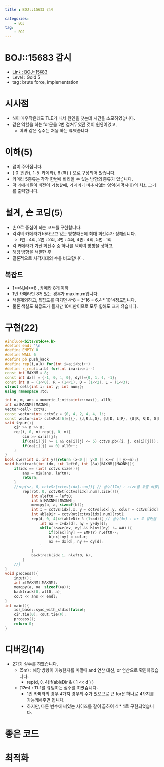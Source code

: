```yaml
---
title : BOJ::15683 감시

categories:
    - BOJ
tag:
    - BOJ
---
```

# BOJ::15683 감시
- [Link : BOJ::15683](https://www.acmicpc.net/problem/15683)
- Level : Gold 5
- tag : brute force, implementation

# 시사점
- N이 매우작은데도 TLE가 나서 원인을 찾는데 시간을 소모하였습니다.
- 같은 역할을 하는 for문을 2번 겹쳐두었던 것이 원인이었고,
  - 이와 같은 실수는 처음 하는 류였습니다.

# 이해(5)
- 맵이 주어집니다.
- { 0 (빈칸), 1-5 (카메라), 6 (벽) } 으로 구성되어 있습니다.
- 카메라 5종류는 각각 한번에 바라볼 수 있는 방향의 종류가 있습니다.
- 각 카메라들이 회전이 가능할때, 카메라가 비추지않는 영역(사각지대)의 최소 크기를 출력합니다.

# 설계, 손 코딩(5)
- 손으로 중심이 되는 코드를 구현합니다.
- 각각의 카메라가 바라보고 있는 방향때문에 최대 회전수가 정해집니다.
  - 1번 : 4회, 2번 : 2회, 3번 : 4회, 4번 : 4회, 5번 : 1회
- 각 카메라가 가진 회전수 중 하나를 택하여 방향을 정하고,
- 해당 방향을 색칠한 후
- 결론적으로 사각지대의 수를 비교합니다.

## 복잡도
- 1<=N,M<=8 , 카메라 8개 이하
- 1번 카메라만 8개 있는 경우가 maximum입니다.
- 색칠제외하고, 복잡도를 따지면 4^8 = 2^16 = 6.4 * 10^4정도입니다.
- 물론 색칠도 복잡도가 들지만 10미만이므로 모두 합해도 크지 않습니다.

# 구현(22)

```cpp
#include<bits/stdc++.h>
#define endl '\n'
#define EMPTY 0
#define WALL 6
#define pb push_back
#define rep(i,a,b) for(int i=a;i<b;i++)
#define r_rep(i,a,b) for(int i=a;i>b;i--)
const int MAXNM = 8;
const int dx[] = {-1, 0, 1, 0}, dy[]={0, 1, 0, -1};
const int U = (1<<0), R = (1<<1), D = (1<<2), L = (1<<3);
struct cell{int x; int y; int num;};
using namespace std;

int n, m, ans = numeric_limits<int>::max(), all0;
int oa[MAXNM][MAXNM];
vector<cell> cctvs;
const vector<int> cctvSz = {0, 4, 2, 4, 4, 1};
const vector<int> cctvRot[6]={{}, {U,R,L,D}, {U|D, L|R}, {U|R, R|D, D|L, L|U}, {L|U|R, U|R|D, R|D|L, D|L|U}, {U|R|D|L}};
void input(){
    cin >> n >> m;
    rep(i, 0, n) rep(j, 0, m){
        cin >> oa[i][j];
        if(oa[i][j] >= 1 && oa[i][j] <= 5) cctvs.pb({i, j, oa[i][j]});
        if(oa[i][j] == 0) all0++;
    }
}
bool over(int x, int y){return (x<0 || y<0 || x>=n || y>=m);}
void backtrack(int idx, int left0, int (&a)[MAXNM][MAXNM]){
    if(idx == (int) cctvs.size()){
        ans = min(ans, left0);
        return;
    }
    //rep(sz, 0, cctvSz[cctvs[idx].num]){ // 실수(17m) : size를 두겹 씌웠음
        rep(rot, 0, cctvRot[cctvs[idx].num].size()){
            int nleft0 = left0;
            int b[MAXNM][MAXNM];
            memcpy(b, a, sizeof(b));
            int x = cctvs[idx].x, y = cctvs[idx].y, colur = cctvs[idx].num;
            int ableDir = cctvRot[cctvs[idx].num][rot];
            rep(d, 0, 4)if(ableDir & (1<<d)){ // 실수(5m) : or 로 넣었음
                int nx = x+dx[d], ny = y+dy[d];
                while(!over(nx, ny) && b[nx][ny] != WALL){
                    if(b[nx][ny] == EMPTY) nleft0--;
                    b[nx][ny] = colur;
                    nx += dx[d], ny += dy[d];
                }
            }
            backtrack(idx+1, nleft0, b);
        }
    //}
}
void process(){
    input();
    int a[MAXNM][MAXNM];
    memcpy(a, oa, sizeof(oa));
    backtrack(0, all0, a);
    cout << ans << endl;
}
int main(){
    ios_base::sync_with_stdio(false);
    cin.tie(0); cout.tie(0);
    process();
    return 0;
}
```

# 디버깅(14)
- 2가지 실수를 하였습니다.
  - (5m) : 해당 방향이 가능한지를 따질때 and 연산 대신, or 연산으로 확인하였습니다.
    - rep(d, 0, 4)if(ableDir & ( 1 << d ) )
  - (17m) : TLE를 유발하는 실수를 하였습니다.
    - 1번 카메라의 경우 4가지 경우의 수가 있으므로 큰 for문 하나로 4가지를 가능케해주면 됩니다.
    - 하지만, 다른 변수에 써있는 사이즈를 같이 곱하여 4 * 4로 구현되었습니다.

# 좋은 코드

# 최적화
